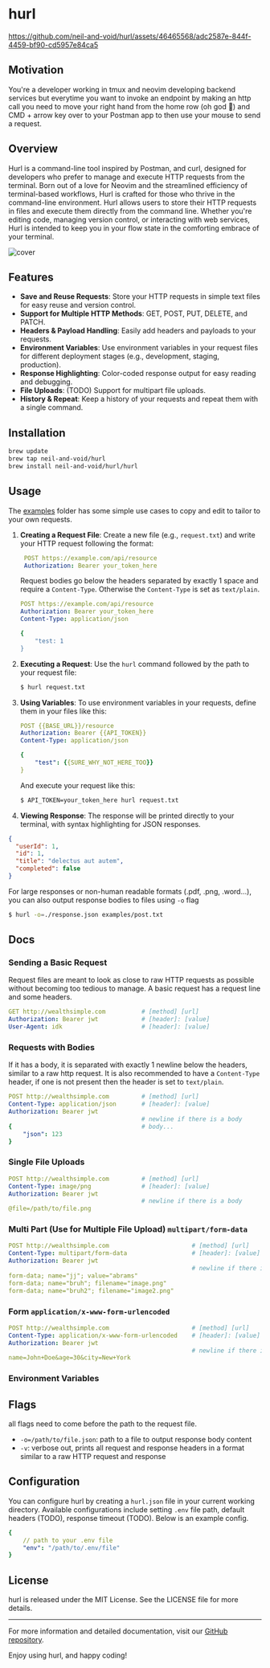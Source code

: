 
# hurl

https://github.com/neil-and-void/hurl/assets/46465568/adc2587e-844f-4459-bf90-cd5957e84ca5

## Motivation

You're a developer working in tmux and neovim developing backend services but everytime you want to invoke an endpoint by making an http call you need to move your right hand from the home row (oh god 🤮) and CMD + arrow key over to your Postman app to then use your mouse to send a request.

## Overview

Hurl is a command-line tool inspired by Postman, and curl, designed for developers who prefer to manage and execute HTTP requests from the terminal. Born out of a love for Neovim and the streamlined efficiency of terminal-based workflows, Hurl is crafted for those who thrive in the command-line environment. Hurl allows users to store their HTTP requests in files and execute them directly from the command line. Whether you're editing code, managing version control, or interacting with web services, Hurl is intended to keep you in your flow state in the comforting embrace of your terminal.



![cover](https://github.com/neil-and-void/hurl/assets/46465568/408c360b-36a8-4a9a-af4a-585a1854b8bd)



## Features

- **Save and Reuse Requests**: Store your HTTP requests in simple text files for easy reuse and version control.
- **Support for Multiple HTTP Methods**: GET, POST, PUT, DELETE, and PATCH.
- **Headers & Payload Handling**: Easily add headers and payloads to your requests.
- **Environment Variables**: Use environment variables in your request files for different deployment stages (e.g., development, staging, production).
- **Response Highlighting**: Color-coded response output for easy reading and debugging.
- **File Uploads**: (TODO) Support for multipart file uploads. 
- **History & Repeat**: Keep a history of your requests and repeat them with a single command.

## Installation

```bash
brew update
brew tap neil-and-void/hurl
brew install neil-and-void/hurl/hurl
```

## Usage

The [examples](https://github.com/neil-and-void/hurl/tree/main/examples) folder has some simple use cases to copy and edit to tailor to your own requests.

1. **Creating a Request File**: Create a new file (e.g., `request.txt`) and write your HTTP request following the format:

   ```yaml
    POST https://example.com/api/resource
    Authorization: Bearer your_token_here
    ```
    
    Request bodies go below the headers separated by exactly 1 space and require a `Content-Type`. Otherwise the `Content-Type` is set as `text/plain`.
   
    ```yaml
    POST https://example.com/api/resource
    Authorization: Bearer your_token_here
    Content-Type: application/json

    {
        "test: 1
    }
    ```

3. **Executing a Request**: Use the `hurl` command followed by the path to your request file:

    ```bash
    $ hurl request.txt
    ```

4. **Using Variables**: To use environment variables in your requests, define them in your files like this:

    ```yaml
    POST {{BASE_URL}}/resource
    Authorization: Bearer {{API_TOKEN}}
    Content-Type: application/json

    {
        "test": {{SURE_WHY_NOT_HERE_TOO}}
    }
    ```

    And execute your request like this:

    ```bash
    $ API_TOKEN=your_token_here hurl request.txt
    ```

5. **Viewing Response**: The response will be printed directly to your terminal, with syntax highlighting for JSON responses.

```json
{
  "userId": 1,
  "id": 1,
  "title": "delectus aut autem",
  "completed": false
}
```

For large responses or non-human readable formats (.pdf, .png, .word...), you can also output response bodies to files using `-o` flag
```bash
$ hurl -o=./response.json examples/post.txt
```



## Docs

### Sending a Basic Request

Request files are meant to look as close to raw HTTP requests as possible without becoming too tedious to manage. A basic request has a request line and some headers. 
```yaml
GET http://wealthsimple.com          # [method] [url]
Authorization: Bearer jwt            # [header]: [value]
User-Agent: idk                      # [header]: [value]
```

### Requests with Bodies
If it has a body, it is separated with exactly 1 newline below the headers, similar to a raw http request. It is also recommended to have a `Content-Type` header, if one is not present then the header is set to `text/plain`.

```yaml
POST http://wealthsimple.com         # [method] [url]
Content-Type: application/json       # [header]: [value]
Authorization: Bearer jwt            
                                     # newline if there is a body
{                                    # body...
    "json": 123
}
```
### Single File Uploads
```yaml
POST http://wealthsimple.com         # [method] [url]
Content-Type: image/png              # [header]: [value]
Authorization: Bearer jwt            
                                     # newline if there is a body
@file=/path/to/file.png
```

### Multi Part (Use for Multiple File Upload) `multipart/form-data`
```yaml
POST http://wealthsimple.com                       # [method] [url]
Content-Type: multipart/form-data                  # [header]: [value]
Authorization: Bearer jwt            
                                                   # newline if there is a body
form-data; name="jj"; value="abrams"
form-data; name="bruh"; filename="image.png"
form-data; name="bruh2"; filename="image2.png"
```

### Form `application/x-www-form-urlencoded`
```yaml
POST http://wealthsimple.com                       # [method] [url]
Content-Type: application/x-www-form-urlencoded    # [header]: [value]
Authorization: Bearer jwt            
                                                   # newline if there is a body
name=John+Doe&age=30&city=New+York
```

### Environment Variables

## Flags
all flags need to come before the path to the request file.
* `-o=/path/to/file.json`: path to a file to output response body content
* `-v`: verbose out, prints all request and response headers in a format similar to a raw HTTP request and response

## Configuration
You can configure hurl by creating a `hurl.json` file in your current working directory. Available configurations include setting `.env` file path, default headers (TODO), response timeout (TODO). Below is an example config.
```yaml
{
    // path to your .env file
    "env": "/path/to/.env/file"
}
```

## License

hurl is released under the MIT License. See the LICENSE file for more details.

---

For more information and detailed documentation, visit our [GitHub repository](https://github.com/yourusername/hurl).

Enjoy using hurl, and happy coding!

